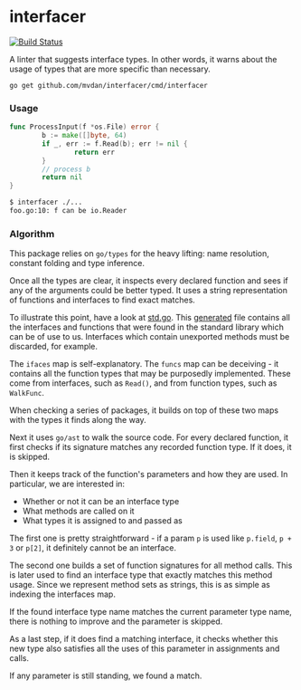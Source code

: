 # interfacer

[![Build Status](https://travis-ci.org/mvdan/interfacer.svg?branch=master)](https://travis-ci.org/mvdan/interfacer)

A linter that suggests interface types. In other words, it warns about
the usage of types that are more specific than necessary.

	go get github.com/mvdan/interfacer/cmd/interfacer

### Usage

```go
func ProcessInput(f *os.File) error {
        b := make([]byte, 64)
        if _, err := f.Read(b); err != nil {
                return err
        }
        // process b
        return nil
}
```

```sh
$ interfacer ./...
foo.go:10: f can be io.Reader
```

### Algorithm

This package relies on `go/types` for the heavy lifting: name
resolution, constant folding and type inference.

Once all the types are clear, it inspects every declared function and
sees if any of the arguments could be better typed. It uses a string
representation of functions and interfaces to find exact matches.

To illustrate this point, have a look at [std.go](std.go). This
[generated](generate/std/) file contains all the interfaces and
functions that were found in the standard library which can be of use to
us. Interfaces which contain unexported methods must be discarded, for
example.

The `ifaces` map is self-explanatory. The `funcs` map can be deceiving -
it contains all the function types that may be purposedly implemented.
These come from interfaces, such as `Read()`, and from function types,
such as `WalkFunc`.

When checking a series of packages, it builds on top of these two maps
with the types it finds along the way.

Next it uses `go/ast` to walk the source code. For every declared
function, it first checks if its signature matches any recorded function
type. If it does, it is skipped.

Then it keeps track of the function's parameters and how they are used. In
particular, we are interested in:

* Whether or not it can be an interface type
* What methods are called on it
* What types it is assigned to and passed as

The first one is pretty straightforward - if a param `p` is used like
`p.field`, `p + 3` or `p[2]`, it definitely cannot be an interface.

The second one builds a set of function signatures for all method calls.
This is later used to find an interface type that exactly matches this
method usage. Since we represent method sets as strings, this is as
simple as indexing the interfaces map.

If the found interface type name matches the current parameter type
name, there is nothing to improve and the parameter is skipped.

As a last step, if it does find a matching interface, it checks whether
this new type also satisfies all the uses of this parameter in
assignments and calls.

If any parameter is still standing, we found a match.
